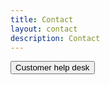 ```yaml
---
title: Contact
layout: contact
description: Contact
---
```

<div >
    <div >
      <button class="button-18" role="button" onclick="location.href='https://secureshare.atlassian.net/servicedesk/customer/portal/3'">Customer help desk</button> 
  </div>
</div>
